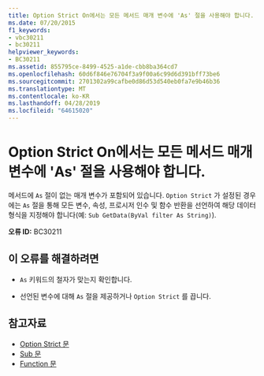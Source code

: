 ```yaml
---
title: Option Strict On에서는 모든 메서드 매개 변수에 'As' 절을 사용해야 합니다.
ms.date: 07/20/2015
f1_keywords:
- vbc30211
- bc30211
helpviewer_keywords:
- BC30211
ms.assetid: 855795ce-8499-4525-a1de-cbb8ba364cd7
ms.openlocfilehash: 60d6f846e76704f3a9f00a6c99d6d391bff73be6
ms.sourcegitcommit: 2701302a99cafbe0d86d53d540eb0fa7e9b46b36
ms.translationtype: MT
ms.contentlocale: ko-KR
ms.lasthandoff: 04/28/2019
ms.locfileid: "64615020"
---
```

# <a name="option-strict-on-requires-that-all-method-parameters-have-an-as-clause"></a>Option Strict On에서는 모든 메서드 매개 변수에 'As' 절을 사용해야 합니다.
메서드에 `As` 절이 없는 매개 변수가 포함되어 있습니다. `Option Strict` 가 설정된 경우에는 `As` 절을 통해 모든 변수, 속성, 프로시저 인수 및 함수 반환을 선언하여 해당 데이터 형식을 지정해야 합니다(예: `Sub GetData(ByVal filter As String)`).  
  
 **오류 ID:** BC30211  
  
## <a name="to-correct-this-error"></a>이 오류를 해결하려면  
  
- `As` 키워드의 철자가 맞는지 확인합니다.  
  
- 선언된 변수에 대해 `As` 절을 제공하거나 `Option Strict` 를 끕니다.  
  
## <a name="see-also"></a>참고자료

- [Option Strict 문](../../visual-basic/language-reference/statements/option-strict-statement.md)
- [Sub 문](../../visual-basic/language-reference/statements/sub-statement.md)
- [Function 문](../../visual-basic/language-reference/statements/function-statement.md)
